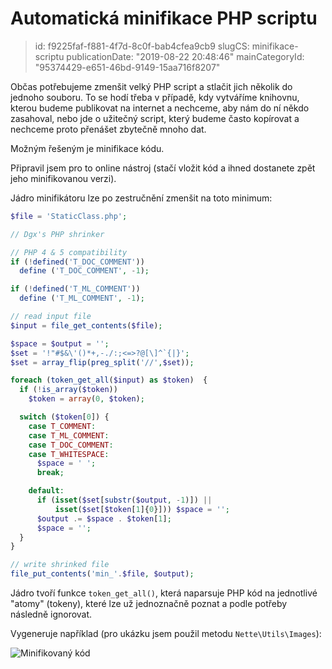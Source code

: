 Automatická minifikace PHP scriptu
==================================

> id: f9225faf-f881-4f7d-8c0f-bab4cfea9cb9
> slugCS: minifikace-scriptu
> publicationDate: "2019-08-22 20:48:46"
> mainCategoryId: "95374429-e651-46bd-9149-15aa716f8207"

Občas potřebujeme zmenšit velký PHP script a stlačit jich několik do jednoho souboru. To se hodí třeba v případě, kdy vytváříme knihovnu, kterou budeme publikovat na internet a nechceme, aby nám do ní někdo zasahoval, nebo jde o užitečný script, který budeme často kopírovat a nechceme proto přenášet zbytečně mnoho dat.

Možným řešeným je minifikace kódu.

Připravil jsem pro to online nástroj (stačí vložit kód a ihned dostanete zpět jeho minifikovanou verzi).

Jádro minifikátoru lze po zestručnění zmenšit na toto minimum:

```php
$file = 'StaticClass.php';

// Dgx's PHP shrinker

// PHP 4 & 5 compatibility
if (!defined('T_DOC_COMMENT'))
  define ('T_DOC_COMMENT', -1);

if (!defined('T_ML_COMMENT'))
  define ('T_ML_COMMENT', -1);

// read input file
$input = file_get_contents($file);

$space = $output = '';
$set = '!"#$&\'()*+,-./:;<=>?@[\]^`{|}';
$set = array_flip(preg_split('//',$set));

foreach (token_get_all($input) as $token)  {
  if (!is_array($token))
    $token = array(0, $token);

  switch ($token[0]) {
    case T_COMMENT:
    case T_ML_COMMENT:
    case T_DOC_COMMENT:
    case T_WHITESPACE:
      $space = ' ';
      break;

    default:
      if (isset($set[substr($output, -1)]) ||
          isset($set[$token[1]{0}])) $space = '';
      $output .= $space . $token[1];
      $space = '';
  }
}

// write shrinked file
file_put_contents('min_'.$file, $output);
```


Jádro tvoří funkce `token_get_all()`, která naparsuje PHP kód na jednotlivé "atomy" (tokeny), které lze už jednoznačně poznat a podle potřeby následně ignorovat.

Vygeneruje například (pro ukázku jsem použil metodu `Nette\Utils\Images`):

<img src="{$baseUrl}/images/nette-image-minify.png" alt="Minifikovaný kód">

